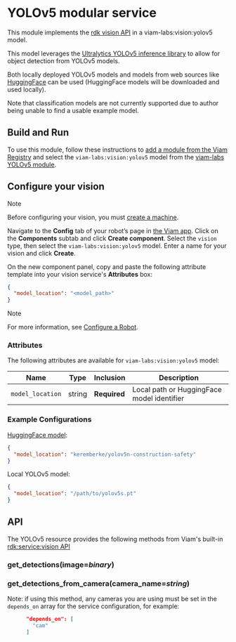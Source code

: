 # YOLOv5 modular service

This module implements the [rdk vision API](https://github.com/rdk/vision-api) in a viam-labs:vision:yolov5 model.

This model leverages the [Ultralytics YOLOv5 inference library](https://pypi.org/project/yolov5/) to allow for object detection from YOLOv5 models.

Both locally deployed YOLOv5 models and models from web sources like [HuggingFace](https://huggingface.co/models?other=yolov5) can be used (HuggingFace models will be downloaded and used locally).

Note that classification models are not currently supported due to author being unable to find a usable example model.

## Build and Run

To use this module, follow these instructions to [add a module from the Viam Registry](https://docs.viam.com/registry/configure/#add-a-modular-resource-from-the-viam-registry) and select the `viam-labs:vision:yolov5` model from the [viam-labs YOLOv5 module](https://app.viam.com/module/viam-labs/yolov5).

## Configure your vision

> [!NOTE]  
> Before configuring your vision, you must [create a machine](https://docs.viam.com/manage/fleet/machines/#add-a-new-machine).

Navigate to the **Config** tab of your robot’s page in [the Viam app](https://app.viam.com/).
Click on the **Components** subtab and click **Create component**.
Select the `vision` type, then select the `viam-labs:vision:yolov5` model.
Enter a name for your vision and click **Create**.

On the new component panel, copy and paste the following attribute template into your vision service's **Attributes** box:

```json
{
  "model_location": "<model_path>"
}
```

> [!NOTE]  
> For more information, see [Configure a Robot](https://docs.viam.com/manage/configuration/).

### Attributes

The following attributes are available for `viam-labs:vision:yolov5` model:

| Name | Type | Inclusion | Description |
| ---- | ---- | --------- | ----------- |
| `model_location` | string | **Required** |  Local path or HuggingFace model identifier |

### Example Configurations

[HuggingFace model](https://huggingface.co/keremberke/yolov5n-construction-safety):

```json
{
  "model_location": "keremberke/yolov5n-construction-safety"
}
```

Local YOLOv5 model:

```json
{
  "model_location": "/path/to/yolov5s.pt"
}
```

## API

The YOLOv5 resource provides the following methods from Viam's built-in [rdk:service:vision API](https://python.viam.dev/autoapi/viam/services/vision/client/index.html)

### get_detections(image=*binary*)

### get_detections_from_camera(camera_name=*string*)

Note: if using this method, any cameras you are using must be set in the `depends_on` array for the service configuration, for example:

```json
      "depends_on": [
        "cam"
      ]
```
